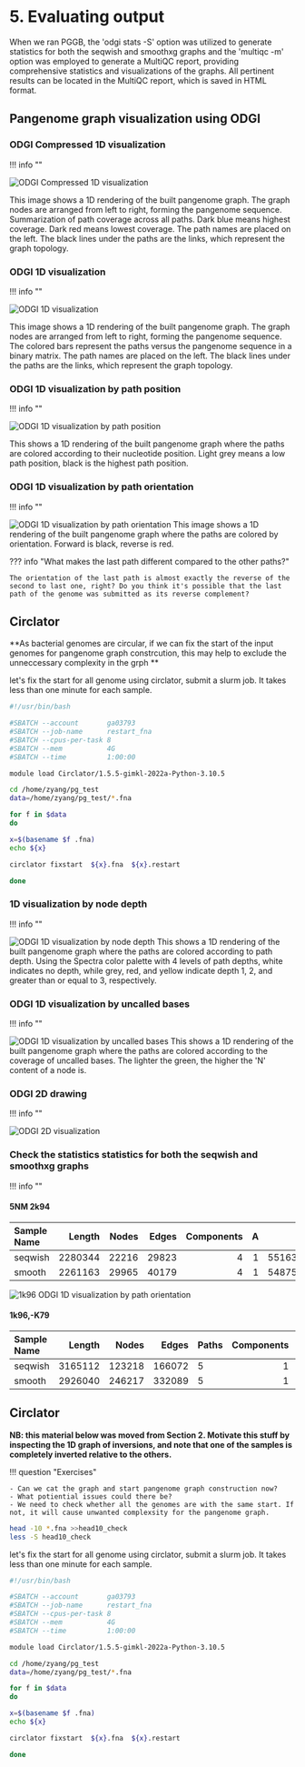 # 5. Evaluating output
When we ran PGGB, the 'odgi stats -S' option was utilized to generate statistics for both the seqwish and smoothxg graphs and the 'multiqc -m' option was employed to generate a MultiQC report, providing comprehensive statistics and visualizations of the graphs. All pertinent results can be located in the MultiQC report, which is saved in HTML format.


## Pangenome graph visualization using ODGI 

### ODGI Compressed 1D visualization
!!! info ""
  
![ODGI Compressed 1D visualization](theme_figures/ODGI-Compressed-1D-5NM.png)

This image shows a 1D rendering of the built pangenome graph. The graph nodes are arranged from left to right, forming the pangenome sequence. Summarization of path coverage across all paths. Dark blue means highest coverage. Dark red means lowest coverage. The path names are placed on the left. The black lines under the paths are the links, which represent the graph topology.

### ODGI 1D visualization
!!! info ""
 
![ODGI 1D visualization](theme_figures/ODGI-1D-5NM.png)

This image shows a 1D rendering of the built pangenome graph. The graph nodes are arranged from left to right, forming the pangenome sequence. The colored bars represent the paths versus the pangenome sequence in a binary matrix. The path names are placed on the left. The black lines under the paths are the links, which represent the graph topology.


### ODGI 1D visualization by path position
!!! info ""


![ODGI 1D visualization by path position](theme_figures/ODGI-Path-Position-1D-5NM.png)

This shows a 1D rendering of the built pangenome graph where the paths are colored according to their nucleotide position. Light grey means a low path position, black is the highest path position.

### ODGI 1D visualization by path orientation
!!! info ""

![ODGI 1D visualization by path orientation](theme_figures/ODGI-Path-Orientation-1D-5NM.png)
This image shows a 1D rendering of the built pangenome graph where the paths are colored by orientation. Forward is black, reverse is red.

 
??? info "What makes the last path different compared to the other paths?"

    The orientation of the last path is almost exactly the reverse of the second to last one, right? Do you think it's possible that the last path of the genome was submitted as its reverse complement? 



## Circlator

**As bacterial genomes are circular, if we can fix the start of the input genomes for pangenome graph constrcution, this may help to exclude the unneccessary complexity in the grph **

let's fix the start for all genome using circlator, submit a slurm job. It takes less than one minute for each sample. 
```bash
#!/usr/bin/bash

#SBATCH --account       ga03793
#SBATCH --job-name      restart_fna
#SBATCH --cpus-per-task 8
#SBATCH --mem           4G
#SBATCH --time          1:00:00

module load Circlator/1.5.5-gimkl-2022a-Python-3.10.5

cd /home/zyang/pg_test
data=/home/zyang/pg_test/*.fna

for f in $data
do

x=$(basename $f .fna)
echo ${x}

circlator fixstart  ${x}.fna  ${x}.restart

done
```




    

### 1D visualization by node depth
!!! info ""

![ODGI 1D visualization by node depth](theme_figures/ODGI-Node-Depth-1D-5NM.png)
This shows a 1D rendering of the built pangenome graph where the paths are colored according to path depth. Using the Spectra color palette with 4 levels of path depths, white indicates no depth, while grey, red, and yellow indicate depth 1, 2, and greater than or equal to 3, respectively.


### ODGI 1D visualization by uncalled bases
!!! info ""

![ODGI 1D visualization by uncalled bases](theme_figures/ODGI-Uncalled-1D-5NM.png)
This shows a 1D rendering of the built pangenome graph where the paths are colored according to the coverage of uncalled bases. The lighter the green, the higher the 'N' content of a node is.


### ODGI 2D drawing
!!! info ""

![ODGI 2D visualization](theme_figures/ODGI-2D-5NM-small.png)



### Check the statistics statistics for both the seqwish and smoothxg graphs
!!! info ""

#### 5NM 2k94
| Sample Name                         | Length    | Nodes  | Edges  | Components | A   |C    |T    |G    |N   |
|:-----                               |----------:|-------:|-------:|-----------:|----:|----:|----:|----:|----:|
|seqwish	|2280344	|22216	|29823	|4	|1	|551639	|578590	|557450	|592665	|0|
|smooth	|2261163	|29965	|40179	|4	|1	|548754	|574693	|551650	|586066	|0|

![1k96 ODGI 1D visualization by path orientation](theme_figures/4Sim.fa.97e7156.417fcdf.7659dc8.smooth.final.og.viz_inv_multiqc.png)


#### 1k96,-K79


| Sample Name                         | Length    | Nodes  | Edges  |Paths       |Components | A   |C    |T    |G    |N   |
|:-----                               |----------:|-------:|-------:|------------|-----------:|----:|----:|----:|----:|----:|
|seqwish	|3165112	|123218	|166072	|5	|1	|786941	|789388	|784867	|803816	|100|
|smooth	  |2926040	|246217	|332089	|5	|1	|735148	|742974	|726837	|720981 |100|





## Circlator

**NB: this material below was moved from Section 2. Motivate this stuff by inspecting the 1D graph of inversions, and
note that one of the samples is completely inverted relative to the others.**

!!! question "Exercises"

    - Can we cat the graph and start pangenome graph construction now? 
    - What potiential issues could there be? 
    - We need to check whether all the genomes are with the same start. If not, it will cause unwanted complexsity for the pangenome graph. 
    
```bash
head -10 *.fna >>head10_check
less -S head10_check
```
let's fix the start for all genome using circlator, submit a slurm job. It takes less than one minute for each sample. 
```bash
#!/usr/bin/bash

#SBATCH --account       ga03793
#SBATCH --job-name      restart_fna
#SBATCH --cpus-per-task 8
#SBATCH --mem           4G
#SBATCH --time          1:00:00

module load Circlator/1.5.5-gimkl-2022a-Python-3.10.5

cd /home/zyang/pg_test
data=/home/zyang/pg_test/*.fna

for f in $data
do

x=$(basename $f .fna)
echo ${x}

circlator fixstart  ${x}.fna  ${x}.restart

done
```

